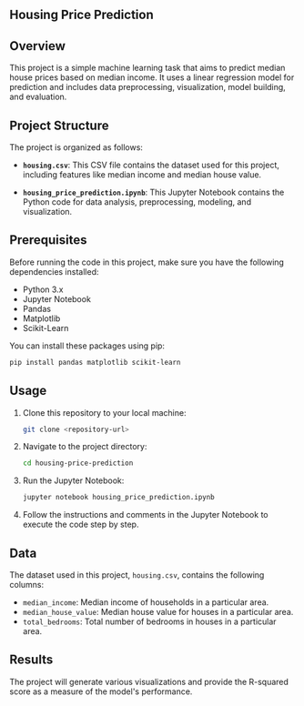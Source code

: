 ## Housing Price Prediction

## Overview

This project is a simple machine learning task that aims to predict median house prices based on median income. It uses a linear regression model for prediction and includes data preprocessing, visualization, model building, and evaluation.

## Project Structure

The project is organized as follows:

- **`housing.csv`**: This CSV file contains the dataset used for this project, including features like median income and median house value.

- **`housing_price_prediction.ipynb`**: This Jupyter Notebook contains the Python code for data analysis, preprocessing, modeling, and visualization.

## Prerequisites

Before running the code in this project, make sure you have the following dependencies installed:

- Python 3.x
- Jupyter Notebook
- Pandas
- Matplotlib
- Scikit-Learn

You can install these packages using pip:

```bash
pip install pandas matplotlib scikit-learn
```

## Usage

1. Clone this repository to your local machine:

   ```bash
   git clone <repository-url>
   ```

2. Navigate to the project directory:

   ```bash
   cd housing-price-prediction
   ```

3. Run the Jupyter Notebook:

   ```bash
   jupyter notebook housing_price_prediction.ipynb
   ```

4. Follow the instructions and comments in the Jupyter Notebook to execute the code step by step.

## Data

The dataset used in this project, `housing.csv`, contains the following columns:

- `median_income`: Median income of households in a particular area.
- `median_house_value`: Median house value for houses in a particular area.
- `total_bedrooms`: Total number of bedrooms in houses in a particular area.

## Results

The project will generate various visualizations and provide the R-squared score as a measure of the model's performance.
